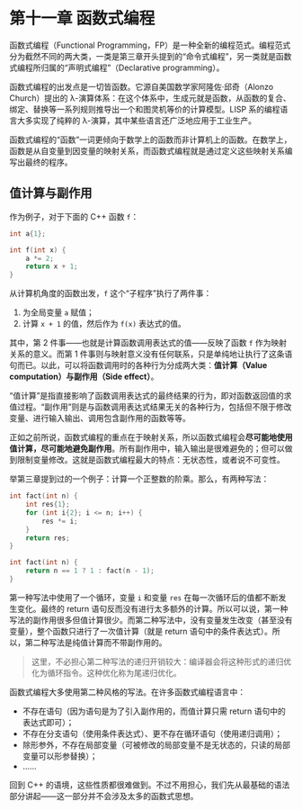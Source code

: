 # 第十一章 函数式编程

函数式编程（Functional Programming，FP）是一种全新的编程范式。编程范式分为截然不同的两大类，一类是第三章开头提到的“命令式编程”，另一类就是函数式编程所归属的“声明式编程”（Declarative programming）。

函数式编程的出发点是一切皆函数。它源自美国数学家阿隆佐·邱奇（Alonzo Church）提出的 λ-演算体系：在这个体系中，生成元就是函数，从函数的复合、绑定、替换等一系列规则推导出一个和图灵机等价的计算模型。LISP 系的编程语言大多实现了纯粹的 λ-演算，其中某些语言还广泛地应用于工业生产。

函数式编程的“函数”一词更倾向于数学上的函数而非计算机上的函数。在数学上，函数是从自变量到因变量的映射关系，而函数式编程就是通过定义这些映射关系编写出最终的程序。

## 值计算与副作用

作为例子，对于下面的 C++ 函数 `f`：
```cpp
int a{1};

int f(int x) {
    a *= 2;
    return x + 1;
}
```

从计算机角度的函数出发，`f` 这个“子程序”执行了两件事：
1. 为全局变量 `a` 赋值；
2. 计算 `x + 1` 的值，然后作为 `f(x)` 表达式的值。

其中，第 2 件事——也就是计算函数调用表达式的值——反映了函数 `f` 作为映射关系的意义。而第 1 件事则与映射意义没有任何联系，只是单纯地让执行了这条语句而已。以此，可以将函数调用时的各种行为分成两大类：**值计算（Value computation）**与**副作用（Side effect）**。

“值计算”是指直接影响了函数调用表达式的最终结果的行为，即对函数返回值的求值过程。“副作用”则是与函数调用表达式结果无关的各种行为，包括但不限于修改变量、进行输入输出、调用包含副作用的函数等等。

正如之前所说，函数式编程的重点在于映射关系，所以函数式编程会**尽可能地使用值计算，尽可能地避免副作用**。所有副作用中，输入输出是很难避免的；但可以做到限制变量修改。这就是函数式编程最大的特点：无状态性，或者说不可变性。

举第三章提到过的一个例子：计算一个正整数的阶乘。那么，有两种写法：

```cpp
int fact(int n) {
    int res{1};
    for (int i{2}; i <= n; i++) {
        res *= i;
    }
    return res;
}
```

```cpp
int fact(int n) {
    return n == 1 ? 1 : fact(n - 1);
}
```

第一种写法中使用了一个循环，变量 `i` 和变量 `res` 在每一次循环后的值都不断发生变化。最终的 return 语句反而没有进行太多额外的计算。所以可以说，第一种写法的副作用很多但值计算很少。而第二种写法中，没有变量发生改变（甚至没有变量），整个函数只进行了一次值计算（就是 return 语句中的条件表达式）。所以，第二种写法是纯值计算而不带副作用的。

> 这里，不必担心第二种写法的递归开销较大：编译器会将这种形式的递归优化为循环指令。这种优化称为尾递归优化。

函数式编程大多使用第二种风格的写法。在许多函数式编程语言中：
- 不存在语句（因为语句是为了引入副作用的，而值计算只需 return 语句中的表达式即可）；
- 不存在分支语句（使用条件表达式）、更不存在循环语句（使用递归调用）；
- 除形参外，不存在局部变量（可被修改的局部变量不是无状态的，只读的局部变量可以形参替换）；
- ……

回到 C++ 的语境，这些性质都很难做到。不过不用担心，我们先从最基础的语法部分讲起——这一部分并不会涉及太多的函数式思想。
